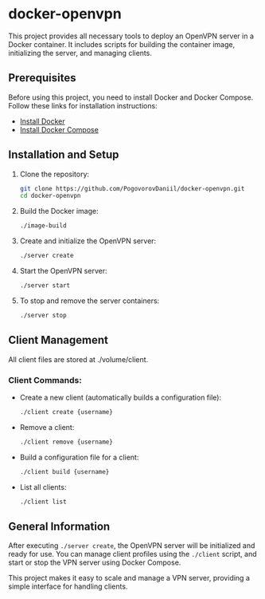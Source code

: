 # docker-openvpn

This project provides all necessary tools to deploy an OpenVPN server in a Docker container. It includes scripts for building the container image, initializing the server, and managing clients.

## Prerequisites

Before using this project, you need to install Docker and Docker Compose. Follow these links for installation instructions:

- [Install Docker](https://docs.docker.com/get-docker/)
- [Install Docker Compose](https://docs.docker.com/compose/install/)

## Installation and Setup

1. Clone the repository:
   ```bash
   git clone https://github.com/PogovorovDaniil/docker-openvpn.git
   cd docker-openvpn
   ```

2. Build the Docker image:
   ```bash
   ./image-build
   ```

3. Create and initialize the OpenVPN server:
   ```bash
   ./server create
   ```

4. Start the OpenVPN server:
   ```bash
   ./server start
   ```

5. To stop and remove the server containers:
   ```bash
   ./server stop
   ```

## Client Management

All client files are stored at ./volume/client.

### Client Commands:

- Create a new client (automatically builds a configuration file):
  ```bash
  ./client create {username}
  ```

- Remove a client:
  ```bash
  ./client remove {username}
  ```

- Build a configuration file for a client:
  ```bash
  ./client build {username}
  ```

- List all clients:
  ```bash
  ./client list
  ```

## General Information

After executing `./server create`, the OpenVPN server will be initialized and ready for use. You can manage client profiles using the `./client` script, and start or stop the VPN server using Docker Compose.

This project makes it easy to scale and manage a VPN server, providing a simple interface for handling clients.
